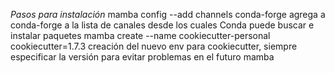_Pasos para instalación_
mamba config --add channels conda-forge     agrega a conda-forge a la lista de canales desde los cuales Conda puede buscar e instalar paquetes
mamba create --name cookiecutter-personal cookiecutter=1.7.3    creación del nuevo env para cookiecutter, siempre especificar la versión para evitar problemas en el futuro 
mamba

